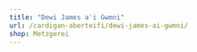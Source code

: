 ```yaml
---
title: "Dewi James a'i Gwmni"
url: /cardigan-aberteifi/dewi-james-ai-gwmni/
shop: Metzgerei
---
```

